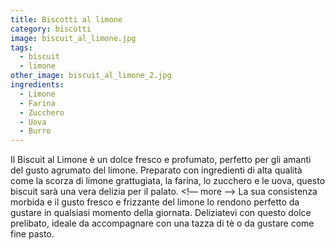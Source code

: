 ```yaml
---
title: Biscotti al limone
category: biscotti
image: biscuit_al_limone.jpg
tags:
  - biscuit
  - limone
other_image: biscuit_al_limone_2.jpg
ingredients:
  - Limone
  - Farina
  - Zucchero
  - Uova
  - Burro
---
```

Il Biscuit al Limone è un dolce fresco e profumato, perfetto per gli amanti del gusto agrumato del limone. Preparato con ingredienti di alta qualità come la scorza di limone grattugiata, la farina, lo zucchero e le uova, questo biscuit sarà una vera delizia per il palato.
<!— more —>
La sua consistenza morbida e il gusto fresco e frizzante del limone lo rendono perfetto da gustare in qualsiasi momento della giornata. Deliziatevi con questo dolce prelibato, ideale da accompagnare con una tazza di tè o da gustare come fine pasto.